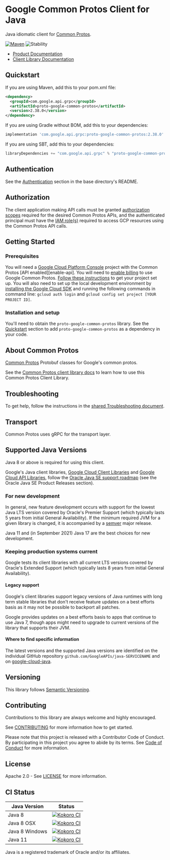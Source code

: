 # Google Common Protos Client for Java

Java idiomatic client for [Common Protos][product-docs].

[![Maven][maven-version-image]][maven-version-link]
![Stability][stability-image]

- [Product Documentation][product-docs]
- [Client Library Documentation][javadocs]


## Quickstart


If you are using Maven, add this to your pom.xml file:


```xml
<dependency>
  <groupId>com.google.api.grpc</groupId>
  <artifactId>proto-google-common-protos</artifactId>
  <version>2.38.0</version>
</dependency>
```

If you are using Gradle without BOM, add this to your dependencies:

```Groovy
implementation 'com.google.api.grpc:proto-google-common-protos:2.38.0'
```

If you are using SBT, add this to your dependencies:

```Scala
libraryDependencies += "com.google.api.grpc" % "proto-google-common-protos" % "2.38.0"
```

## Authentication

See the [Authentication][authentication] section in the base directory's README.

## Authorization

The client application making API calls must be granted [authorization scopes][auth-scopes] required for the desired Common Protos APIs, and the authenticated principal must have the [IAM role(s)][predefined-iam-roles] required to access GCP resources using the Common Protos API calls.

## Getting Started

### Prerequisites

You will need a [Google Cloud Platform Console][developer-console] project with the Common Protos [API enabled][enable-api].
You will need to [enable billing][enable-billing] to use Google Common Protos.
[Follow these instructions][create-project] to get your project set up. You will also need to set up the local development environment by
[installing the Google Cloud SDK][cloud-sdk] and running the following commands in command line:
`gcloud auth login` and `gcloud config set project [YOUR PROJECT ID]`.

### Installation and setup

You'll need to obtain the `proto-google-common-protos` library.  See the [Quickstart](#quickstart) section
to add `proto-google-common-protos` as a dependency in your code.

## About Common Protos


[Common Protos][product-docs] Protobuf classes for Google's common protos.

See the [Common Protos client library docs][javadocs] to learn how to
use this Common Protos Client Library.






## Troubleshooting

To get help, follow the instructions in the [shared Troubleshooting document][troubleshooting].

## Transport

Common Protos uses gRPC for the transport layer.

## Supported Java Versions

Java 8 or above is required for using this client.

Google's Java client libraries,
[Google Cloud Client Libraries][cloudlibs]
and
[Google Cloud API Libraries][apilibs],
follow the
[Oracle Java SE support roadmap][oracle]
(see the Oracle Java SE Product Releases section).

### For new development

In general, new feature development occurs with support for the lowest Java
LTS version covered by  Oracle's Premier Support (which typically lasts 5 years
from initial General Availability). If the minimum required JVM for a given
library is changed, it is accompanied by a [semver][semver] major release.

Java 11 and (in September 2021) Java 17 are the best choices for new
development.

### Keeping production systems current

Google tests its client libraries with all current LTS versions covered by
Oracle's Extended Support (which typically lasts 8 years from initial
General Availability).

#### Legacy support

Google's client libraries support legacy versions of Java runtimes with long
term stable libraries that don't receive feature updates on a best efforts basis
as it may not be possible to backport all patches.

Google provides updates on a best efforts basis to apps that continue to use
Java 7, though apps might need to upgrade to current versions of the library
that supports their JVM.

#### Where to find specific information

The latest versions and the supported Java versions are identified on
the individual GitHub repository `github.com/GoogleAPIs/java-SERVICENAME`
and on [google-cloud-java][g-c-j].

## Versioning


This library follows [Semantic Versioning](http://semver.org/).



## Contributing


Contributions to this library are always welcome and highly encouraged.

See [CONTRIBUTING][contributing] for more information how to get started.

Please note that this project is released with a Contributor Code of Conduct. By participating in
this project you agree to abide by its terms. See [Code of Conduct][code-of-conduct] for more
information.


## License

Apache 2.0 - See [LICENSE][license] for more information.

## CI Status

Java Version | Status
------------ | ------
Java 8 | [![Kokoro CI][kokoro-badge-image-2]][kokoro-badge-link-2]
Java 8 OSX | [![Kokoro CI][kokoro-badge-image-3]][kokoro-badge-link-3]
Java 8 Windows | [![Kokoro CI][kokoro-badge-image-4]][kokoro-badge-link-4]
Java 11 | [![Kokoro CI][kokoro-badge-image-5]][kokoro-badge-link-5]

Java is a registered trademark of Oracle and/or its affiliates.

[product-docs]: https://github.com/googleapis/api-common-protos
[javadocs]: https://cloud.google.com/java/docs/reference/proto-google-common-protos/latest/history
[kokoro-badge-image-1]: http://storage.googleapis.com/cloud-devrel-public/java/badges/sdk-platform-java/java7.svg
[kokoro-badge-link-1]: http://storage.googleapis.com/cloud-devrel-public/java/badges/sdk-platform-java/java7.html
[kokoro-badge-image-2]: http://storage.googleapis.com/cloud-devrel-public/java/badges/sdk-platform-java/java8.svg
[kokoro-badge-link-2]: http://storage.googleapis.com/cloud-devrel-public/java/badges/sdk-platform-java/java8.html
[kokoro-badge-image-3]: http://storage.googleapis.com/cloud-devrel-public/java/badges/sdk-platform-java/java8-osx.svg
[kokoro-badge-link-3]: http://storage.googleapis.com/cloud-devrel-public/java/badges/sdk-platform-java/java8-osx.html
[kokoro-badge-image-4]: http://storage.googleapis.com/cloud-devrel-public/java/badges/sdk-platform-java/java8-win.svg
[kokoro-badge-link-4]: http://storage.googleapis.com/cloud-devrel-public/java/badges/sdk-platform-java/java8-win.html
[kokoro-badge-image-5]: http://storage.googleapis.com/cloud-devrel-public/java/badges/sdk-platform-java/java11.svg
[kokoro-badge-link-5]: http://storage.googleapis.com/cloud-devrel-public/java/badges/sdk-platform-java/java11.html
[stability-image]: https://img.shields.io/badge/stability-stable-green
[maven-version-image]: https://img.shields.io/maven-central/v/com.google.api.grpc/proto-google-common-protos.svg
[maven-version-link]: https://search.maven.org/search?q=g:com.google.api.grpc%20AND%20a:proto-google-common-protos&core=gav
[authentication]: https://github.com/googleapis/google-cloud-java#authentication
[auth-scopes]: https://developers.google.com/identity/protocols/oauth2/scopes
[predefined-iam-roles]: https://cloud.google.com/iam/docs/understanding-roles#predefined_roles
[iam-policy]: https://cloud.google.com/iam/docs/overview#cloud-iam-policy
[developer-console]: https://console.developers.google.com/
[create-project]: https://cloud.google.com/resource-manager/docs/creating-managing-projects
[cloud-sdk]: https://cloud.google.com/sdk/
[troubleshooting]: https://github.com/googleapis/google-cloud-common/blob/main/troubleshooting/readme.md#troubleshooting
[contributing]: https://github.com/googleapis/sdk-platform-java/blob/main/CONTRIBUTING.md
[code-of-conduct]: https://github.com/googleapis/sdk-platform-java/blob/main/CODE_OF_CONDUCT.md#contributor-code-of-conduct
[license]: https://github.com/googleapis/sdk-platform-java/blob/main/LICENSE
[enable-billing]: https://cloud.google.com/apis/docs/getting-started#enabling_billing

[libraries-bom]: https://github.com/GoogleCloudPlatform/cloud-opensource-java/wiki/The-Google-Cloud-Platform-Libraries-BOM
[shell_img]: https://gstatic.com/cloudssh/images/open-btn.png

[semver]: https://semver.org/
[cloudlibs]: https://cloud.google.com/apis/docs/client-libraries-explained
[apilibs]: https://cloud.google.com/apis/docs/client-libraries-explained#google_api_client_libraries
[oracle]: https://www.oracle.com/java/technologies/java-se-support-roadmap.html
[g-c-j]: http://github.com/googleapis/google-cloud-java
